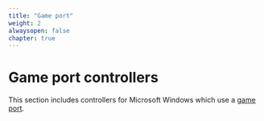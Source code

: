 ```yaml
---
title: "Game port"
weight: 2
alwaysopen: false
chapter: true
---
```


# Game port controllers

This section includes controllers for Microsoft Windows which use a [game port](https://en.wikipedia.org/wiki/Game_port).
